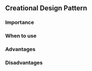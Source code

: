 ## Creational Design Pattern

### Importance 


### When to use


### Advantages 


### Disadvantages


